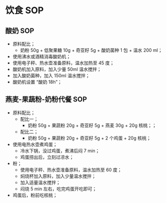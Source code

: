 # 饮食 SOP

## 酸奶 SOP

- 原料配比；
  - 奶粉 50g + 低聚果糖 10g + 奇亚籽 5g + 酸奶菌种 1 包 + 温水 200 ml；
- 使用沸水或酒精消毒酸奶机；
- 使用电子秤、热水壶准备原料，温水加热至 45 度；
- 酸奶机加入原料，加入少量 50ml 温水搅拌；
- 加入酸奶菌种，加入 150ml 温水搅拌；
- 酸奶机设置 “酸奶 18h”；

## 燕麦-果蔬粉-奶粉代餐 SOP

- 原料配比；
  - 配比一；
    - 奶粉 50g + 果蔬粉 20g + 奇亚籽 5g + 燕麦 30g + 20g 核桃；；
  - 配比二；
    - 奶粉 50g + 果蔬粉 20g + 奇亚籽 5g + 2 个鸡蛋 + 20g 核桃；
- 使用电热水壶煮鸡蛋；
  - 冷水下锅，没过鸡蛋，煮沸后闷 7 min；
  - 鸡蛋捞出后，立刻过凉水；
- 粉；
  - 使用电子秤、热水壶准备原料，温水加热至 60 度；
  - 焖烧杯加入原料，加入少量温水搅拌；
  - 加入适量温水搅拌；
  - 闷烧 5 min 左右，吃完鸡蛋开吃即可；
- 鸡蛋后，粉前吃核桃；
